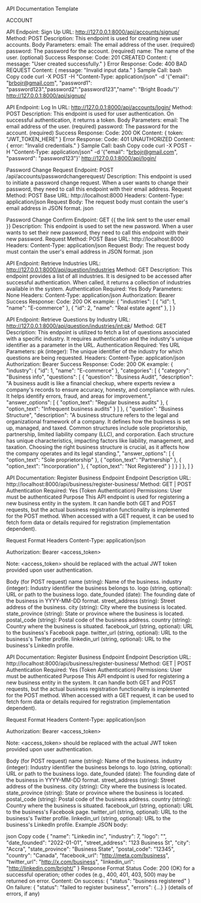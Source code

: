API Documentation Template

ACCOUNT

API Endpoint: Sign Up
URL: http://127.0.0.1:8000/api/accounts/signup/
Method: POST
Description: This endpoint is used for creating new user accounts.
Body Parameters:
email: The email address of the user. (required)
password: The password for the account. (required)
name: The name of the user. (optional)
Success Response:
Code: 201 CREATED
Content: { message: "User created successfully." }
Error Response:
Code: 400 BAD REQUEST
Content: { message: "Invalid input data." }
Sample Call:
bash
Copy code
curl -X POST -H "Content-Type: application/json" -d '{"email": "brbojr@gmail.com", "password1": "password123","password2":"password123","name": "Bright Boadu"}' http://127.0.0.1:8000/api/signup/



API Endpoint: Log In
URL: http://127.0.0.1:8000/api/accounts/login/
Method: POST
Description: This endpoint is used for user authentication. On successful authentication, it returns a token.
Body Parameters:
email: The email address of the user. (required)
password: The password for the account. (required)
Success Response:
Code: 200 OK
Content: { token: "JWT_TOKEN_HERE" }
Error Response:
Code: 401 UNAUTHORIZED
Content: { error: "Invalid credentials." }
Sample Call:
bash
Copy code
curl -X POST -H "Content-Type: application/json" -d '{"email": "brbojr@gmail.com", "password": "password123"}' http://127.0.0.1:8000/api/login/

Password Change Request
Endpoint: POST /api/accounts/passwordchangerequest/
Description: This endpoint is used to initiate a password change request. When a user wants to change their password, they need to call this endpoint with their email address.
Request Method: POST
Base URL: http://localhost:8000
Headers:
Content-Type: application/json
Request Body:
The request body must contain the user's email address in JSON format.
json

Password Change Confirm 
Endpoint: GET {{ the link sent to the user email }}
Description: This endpoint is used to set the new password. When a user wants to set their new password, they need to call this endpoint with their new password.
Request Method: POST
Base URL: http://localhost:8000
Headers:
Content-Type: application/json
Request Body:
The request body must contain the user's email address in JSON format.
json

API Endpoint: Retrieve Industries
URL: http://127.0.0.1:8000/api/question/industries
Method: GET
Description: This endpoint provides a list of all industries. It is designed to be accessed after successful authentication. When called, it returns a collection of industries available in the system.
Authentication Required: Yes
Body Parameters: None
Headers:
    Content-Type: application/json
    Authorization: Bearer <Your-Access-Token>
Success Response:
Code: 200 OK
    example:
    {
        "industries": [
            {
                "id": 1,
                "name": "E-commerce"
            },
            {
                "id": 2,
                "name": "Real estate agent"
            },
        ]
    }


API Endpoint: Retrieve Questions by Industry
URL: http://127.0.0.1:8000/api/question/industries/<int:pk>/
Method: GET
Description: This endpoint is utilized to fetch a list of questions associated with a specific industry. It requires authentication and the industry's unique identifier as a parameter in the URL.
Authentication Required: Yes
URL Parameters:
pk (integer): The unique identifier of the industry for which questions are being requested.
Headers:
Content-Type: application/json
Authorization: Bearer <Your-Access-Token>
Success Response:
Code: 200 OK
    example:
    {
        "industry": {
            "id": 1,
            "name": "E-commerce"
        },
        "categories": [
            {
                "category": "Business info",
                "questions": [
                    {
                        "question": "Business Audit",
                        "description": "A business audit is like a financial checkup, where experts review a company's records to ensure accuracy, honesty, and compliance with rules. It helps identify errors, fraud, and areas for improvement.",
                        "answer_options": [
                            {
                                "option_text": "Regular business audits"
                            },
                            {
                                "option_text": "Infrequent business audits"
                            }
                        ]
                    },
                    {
                        "question": "Business Structure",
                        "description": "A business structure refers to the legal and organizational framework of a company. It defines how the business is set up, managed, and taxed. Common structures include sole proprietorship, partnership, limited liability company (LLC), and corporation. Each structure has unique characteristics, impacting factors like liability, management, and taxation. Choosing the right business structure is crucial, as it affects how the company operates and its legal standing.",
                        "answer_options": [
                            {
                                "option_text": "Sole proprietorship"
                            },
                            {
                                "option_text": "Partnership"
                            },
                            {
                                "option_text": "Incorporation"
                            },
                            {
                                "option_text": "Not Registered"
                            }
                        ]
                    }
                ]
            },
        ]
    }


API Documentation: Register Business Endpoint
Endpoint Description
URL: http://localhost:8000/api/business/register-business/
Method: GET | POST
Authentication Required: Yes (Token Authentication)
Permissions: User must be authenticated
Purpose
This API endpoint is used for registering a new business entity in the system. It can handle both GET and POST requests, but the actual business registration functionality is implemented for the POST method. When accessed with a GET request, it can be used to fetch form data or details required for registration (implementation dependent).

Request Format
Headers
Content-Type: application/json

Authorization: Bearer <access_token>

Note: <access_token> should be replaced with the actual JWT token provided upon user authentication.

Body (for POST request)
name (string): Name of the business.
industry (integer): Industry identifier the business belongs to.
logo (string, optional): URL or path to the business logo.
date_founded (date): The founding date of the business in YYYY-MM-DD format.
street_address (string): Street address of the business.
city (string): City where the business is located.
state_province (string): State or province where the business is located.
postal_code (string): Postal code of the business address.
country (string): Country where the business is situated.
facebook_url (string, optional): URL to the business's Facebook page.
twitter_url (string, optional): URL to the business's Twitter profile.
linkedin_url (string, optional): URL to the business's LinkedIn profile.


API Documentation: Register Business Endpoint
Endpoint Description
URL: http://localhost:8000/api/business/register-business/
Method: GET | POST
Authentication Required: Yes (Token Authentication)
Permissions: User must be authenticated
Purpose
This API endpoint is used for registering a new business entity in the system. It can handle both GET and POST requests, but the actual business registration functionality is implemented for the POST method. When accessed with a GET request, it can be used to fetch form data or details required for registration (implementation dependent).

Request Format
Headers
Content-Type: application/json

Authorization: Bearer <access_token>

Note: <access_token> should be replaced with the actual JWT token provided upon user authentication.

Body (for POST request)
name (string): Name of the business.
industry (integer): Industry identifier the business belongs to.
logo (string, optional): URL or path to the business logo.
date_founded (date): The founding date of the business in YYYY-MM-DD format.
street_address (string): Street address of the business.
city (string): City where the business is located.
state_province (string): State or province where the business is located.
postal_code (string): Postal code of the business address.
country (string): Country where the business is situated.
facebook_url (string, optional): URL to the business's Facebook page.
twitter_url (string, optional): URL to the business's Twitter profile.
linkedin_url (string, optional): URL to the business's LinkedIn profile.
Example JSON body:

json
Copy code
{
    "name": "Linkedin inc",
    "industry": 7,
    "logo": "",
    "date_founded": "2022-01-01",
    "street_address": "123 Business St",
    "city": "Accra",
    "state_province": "Business State",
    "postal_code": "12345",
    "country": "Canada",
    "facebook_url": "http://meta.com/business",
    "twitter_url": "http://x.com/business",
    "linkedin_url": "http://linkedin.com/bright/"
}
Response Format
Status Code: 200 (OK) for a successful operation; other codes (e.g., 400, 401, 403, 500) may be returned on error.
Content:
On success: { "status": "business registered" }
On failure: { "status": "failed to register business", "errors": {...} } (details of errors, if any)